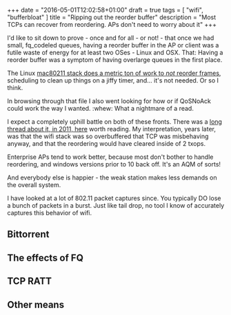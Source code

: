 +++
date = "2016-05-01T12:02:58+01:00"
draft = true
tags = [ "wifi", "bufferbloat" ]
title = "Ripping out the reorder buffer"
description = "Most TCPs can recover from reordering. APs don't need to worry about it"
+++

I'd like to sit down to prove - once and for all - or not! - that once we had small, fq_codeled queues, having a reorder buffer in the AP or client
was a futile waste of energy for at least two OSes - Linux and OSX. That: Having a reorder buffer was a symptom of having overlarge queues in the first place.

The Linux [mac80211 stack does a metric ton of work to *not* reorder frames](http://lxr.free-electrons.com/source/net/mac80211/rx.c),
scheduling to clean up things on a jiffy timer, and... it's not needed. Or so I think.

In browsing through that file I also went looking for how or if QoSNoAck could work the way I wanted. :whew: What a nightmare of a read.

I expect a completely uphill battle on both of these fronts. There was a [long thread about it, in 2011, here](http://www.spinics.net/lists/linux-wireless/msg66013.html) worth reading. My interpretation, years later, was that the wifi stack was so overbuffered that TCP was misbehaving anyway, and that the reordering
would have cleared inside of 2 txops.

Enterprise APs tend to work better, because most don't bother to handle
reordering, and windows versions prior to 10 back off. It's an AQM of 
sorts!

And everybody else is happier - the weak station makes less demands on the
overall system.

I have looked at a lot of 802.11 packet captures since. You typically DO lose
a bunch of packets in a burst. Just like tail drop, no tool I know of
accurately captures this behavior of wifi.

## Bittorrent

## The effects of FQ

## TCP RATT

## Other means
